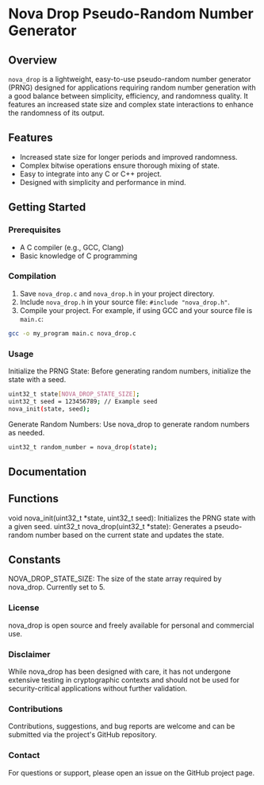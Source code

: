 # Nova Drop Pseudo-Random Number Generator

## Overview

`nova_drop` is a lightweight, easy-to-use pseudo-random number generator (PRNG) designed for applications requiring random number generation with a good balance between simplicity, efficiency, and randomness quality. It features an increased state size and complex state interactions to enhance the randomness of its output.

## Features

- Increased state size for longer periods and improved randomness.
- Complex bitwise operations ensure thorough mixing of state.
- Easy to integrate into any C or C++ project.
- Designed with simplicity and performance in mind.

## Getting Started

### Prerequisites

- A C compiler (e.g., GCC, Clang)
- Basic knowledge of C programming

### Compilation

1. Save `nova_drop.c` and `nova_drop.h` in your project directory.
2. Include `nova_drop.h` in your source file: `#include "nova_drop.h"`.
3. Compile your project. For example, if using GCC and your source file is `main.c`:

```bash
gcc -o my_program main.c nova_drop.c
```
### Usage
Initialize the PRNG State: Before generating random numbers, initialize the state with a seed.
```bash
uint32_t state[NOVA_DROP_STATE_SIZE];
uint32_t seed = 123456789; // Example seed
nova_init(state, seed);
```
Generate Random Numbers: Use nova_drop to generate random numbers as needed.
```bash
uint32_t random_number = nova_drop(state);
```
## Documentation

## Functions
void nova_init(uint32_t *state, uint32_t seed): Initializes the PRNG state with a given seed.
uint32_t nova_drop(uint32_t *state): Generates a pseudo-random number based on the current state and updates the state.
## Constants
NOVA_DROP_STATE_SIZE: The size of the state array required by nova_drop. Currently set to 5.
### License

nova_drop is open source and freely available for personal and commercial use.

### Disclaimer

While nova_drop has been designed with care, it has not undergone extensive testing in cryptographic contexts and should not be used for security-critical applications without further validation.

### Contributions

Contributions, suggestions, and bug reports are welcome and can be submitted via the project's GitHub repository.

### Contact

For questions or support, please open an issue on the GitHub project page.
